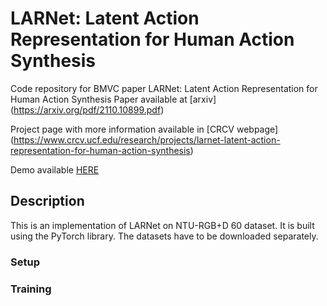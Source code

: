 # LARNet: Latent Action Representation for Human Action Synthesis
Code repository for BMVC paper LARNet: Latent Action Representation for Human Action Synthesis
Paper available at [arxiv] (https://arxiv.org/pdf/2110.10899.pdf)

Project page with more information available in [CRCV webpage] (https://www.crcv.ucf.edu/research/projects/larnet-latent-action-representation-for-human-action-synthesis)

Demo available [HERE](https://www.crcv.ucf.edu/wp-content/uploads/2018/11/LARNet_BMVC21_demo.mp4)

## Description
This is an implementation of LARNet on NTU-RGB+D 60 dataset. It is built using the PyTorch library. The datasets have to be downloaded separately.

### Setup

### Training
